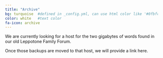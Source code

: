 ```yaml
---
title: "Archive"
bg: turquoise  #defined in _config.yml, can use html color like '#0fbfcf'
color: white   #text color
fa-icon: archive
---
```


We are currently looking for a host for the two gigabytes of words found in our old Leppotone Family Forum. 

Once those backups are moved to that host, we will provide a link here.